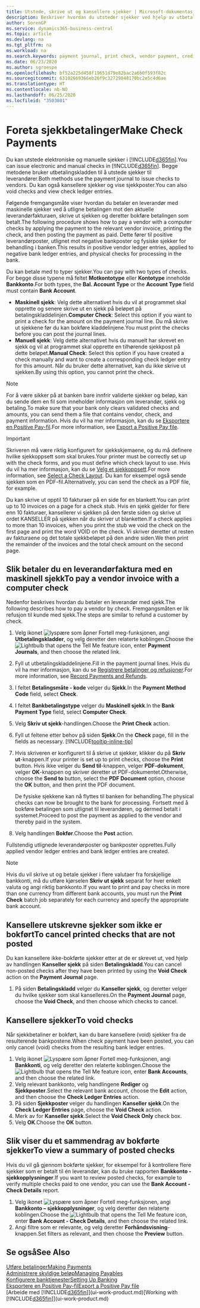 ```yaml
---
title: Utstede, skrive ut og kansellere sjekker | Microsoft-dokumentasjon
description: Beskriver hvordan du utsteder sjekker ved hjelp av utbetalingskladden, skriver ut sjekker og kansellerer eller viser sjekkposter i Business Central.
author: SorenGP
ms.service: dynamics365-business-central
ms.topic: article
ms.devlang: na
ms.tgt_pltfrm: na
ms.workload: na
ms.search.keywords: payment journal, print check, vendor payment, creditor, debt, balance due, AP
ms.date: 06/23/2020
ms.author: sgroespe
ms.openlocfilehash: bf52a225d458f19651d79e82bac2a6b0f593f82c
ms.sourcegitcommit: 63102669366eb26f9c32729848170bc2e5c4d6ae
ms.translationtype: HT
ms.contentlocale: nb-NO
ms.lasthandoff: 06/25/2020
ms.locfileid: "3503801"
---
```

# <a name="make-check-payments"></a><span data-ttu-id="984f5-103">Foreta sjekkbetalinger</span><span class="sxs-lookup"><span data-stu-id="984f5-103">Make Check Payments</span></span>

<span data-ttu-id="984f5-104">Du kan utstede elektroniske og manuelle sjekker i [!INCLUDE[d365fin](includes/d365fin_md.md)].</span><span class="sxs-lookup"><span data-stu-id="984f5-104">You can issue electronic and manual checks in [!INCLUDE[d365fin](includes/d365fin_md.md)].</span></span> <span data-ttu-id="984f5-105">Begge metodene bruker utbetalingskladden til å utstede sjekker til leverandører.</span><span class="sxs-lookup"><span data-stu-id="984f5-105">Both methods use the payment journal to issue checks to vendors.</span></span> <span data-ttu-id="984f5-106">Du kan også kansellere sjekker og vise sjekkposter.</span><span class="sxs-lookup"><span data-stu-id="984f5-106">You can also void checks and view check ledger entries.</span></span>

<span data-ttu-id="984f5-107">Følgende fremgangsmåte viser hvordan du betaler en leverandør med maskinelle sjekker ved å utligne betalingen mot den aktuelle leverandørfakturaen, skrive ut sjekken og deretter bokføre betalingen som betalt.</span><span class="sxs-lookup"><span data-stu-id="984f5-107">The following procedure shows how to pay a vendor with a computer checks by applying the payment to the relevant vendor invoice, printing the check, and then posting the payment as paid.</span></span> <span data-ttu-id="984f5-108">Dette fører til positive leverandørposter, utlignet mot negative bankposter og fysiske sjekker for behandling i banken.</span><span class="sxs-lookup"><span data-stu-id="984f5-108">This results in positive vendor ledger entries, applied to negative bank ledger entries, and physical checks for processing in the bank.</span></span>

<span data-ttu-id="984f5-109">Du kan betale med to typer sjekker.</span><span class="sxs-lookup"><span data-stu-id="984f5-109">You can pay with two types of checks.</span></span> <span data-ttu-id="984f5-110">For begge disse typene må feltet **Motkontotype** eller **Kontotype** inneholde **Bankkonto**.</span><span class="sxs-lookup"><span data-stu-id="984f5-110">For both types, the **Bal. Account Type** or the **Account Type** field must contain **Bank Account**.</span></span>

- <span data-ttu-id="984f5-111">**Maskinell sjekk**: Velg dette alternativet hvis du vil at programmet skal opprette og senere skrive ut en sjekk på beløpet på betalingskladdelinjen.</span><span class="sxs-lookup"><span data-stu-id="984f5-111">**Computer Check**: Select this option if you want to print a check for the amount on the payment journal line.</span></span> <span data-ttu-id="984f5-112">Du må skrive ut sjekkene før du kan bokføre kladdelinjene.</span><span class="sxs-lookup"><span data-stu-id="984f5-112">You must print the checks before you can post the journal lines.</span></span>
- <span data-ttu-id="984f5-113">**Manuell sjekk**: Velg dette alternativet hvis du manuelt har skrevet en sjekk og vil at programmet skal opprette en tilhørende sjekkpost på dette beløpet.</span><span class="sxs-lookup"><span data-stu-id="984f5-113">**Manual Check**: Select this option if you have created a check manually and want to create a corresponding check ledger entry for this amount.</span></span> <span data-ttu-id="984f5-114">Når du bruker dette alternativet, kan du ikke skrive ut sjekken.</span><span class="sxs-lookup"><span data-stu-id="984f5-114">By using this option, you cannot print the check.</span></span>

> [!NOTE]  
> <span data-ttu-id="984f5-115">For å være sikker på at banken bare innfrir validerte sjekker og beløp, kan du sende dem en fil som inneholder informasjon om leverandør, sjekk og betaling.</span><span class="sxs-lookup"><span data-stu-id="984f5-115">To make sure that your bank only clears validated checks and amounts, you can send them a file that contains vendor, check, and payment information.</span></span> <span data-ttu-id="984f5-116">Hvis du vil ha mer informasjon, kan du se [Eksportere en Positive Pay-fil](finance-how-positive-pay.md).</span><span class="sxs-lookup"><span data-stu-id="984f5-116">For more information, see [Export a Positive Pay file](finance-how-positive-pay.md).</span></span>

> [!IMPORTANT]
> <span data-ttu-id="984f5-117">Skriveren må være riktig konfigurert for sjekkskjemaene, og du må definere hvilke sjekkoppsett som skal brukes.</span><span class="sxs-lookup"><span data-stu-id="984f5-117">Your printer must be correctly set up with the check forms, and you must define which check layout to use.</span></span> <span data-ttu-id="984f5-118">Hvis du vil ha mer informasjon, kan du se [Velg et sjekkoppsett](finance-how-define-check-layouts.md).</span><span class="sxs-lookup"><span data-stu-id="984f5-118">For more information, see [Select a Check Layout](finance-how-define-check-layouts.md).</span></span> <span data-ttu-id="984f5-119">Du kan for eksempel også sende sjekken som en PDF-fil.</span><span class="sxs-lookup"><span data-stu-id="984f5-119">Alternatively, you can send the check as a PDF file, for example.</span></span>  

<span data-ttu-id="984f5-120">Du kan skrive ut opptil 10 fakturaer på en side for en blankett.</span><span class="sxs-lookup"><span data-stu-id="984f5-120">You can print up to 10 invoices on a page for a check stub.</span></span> <span data-ttu-id="984f5-121">Hvis en sjekk gjelder for flere enn 10 fakturaer, kansellerer vi sjekken på den første siden og skrive ut ordet KANSELLER på sjekken når du skriver ut blanketten.</span><span class="sxs-lookup"><span data-stu-id="984f5-121">If a check applies to more than 10 invoices, when you print the stub we void the check on the first page and print the word VOID on the check.</span></span> <span data-ttu-id="984f5-122">Vi skriver deretter ut resten av fakturaene og det totale sjekkbeløpet på den andre siden.</span><span class="sxs-lookup"><span data-stu-id="984f5-122">We then print the remainder of the invoices and the total check amount on the second page.</span></span>

## <a name="to-pay-a-vendor-invoice-with-a-computer-check"></a><span data-ttu-id="984f5-123">Slik betaler du en leverandørfaktura med en maskinell sjekk</span><span class="sxs-lookup"><span data-stu-id="984f5-123">To pay a vendor invoice with a computer check</span></span>
<span data-ttu-id="984f5-124">Nedenfor beskrives hvordan du betaler en leverandør med sjekk.</span><span class="sxs-lookup"><span data-stu-id="984f5-124">The following describes how to pay a vendor by check.</span></span> <span data-ttu-id="984f5-125">Fremgangsmåten er lik refusjon til kunde med sjekk.</span><span class="sxs-lookup"><span data-stu-id="984f5-125">The steps are similar to refund a customer by check.</span></span>

1. <span data-ttu-id="984f5-126">Velg ikonet ![lyspære som åpner Fortell meg-funksjonen](media/ui-search/search_small.png "Fortell hva du vil gjøre"), angi **Utbetalingskladder**, og velg deretter den relaterte koblingen.</span><span class="sxs-lookup"><span data-stu-id="984f5-126">Choose the ![Lightbulb that opens the Tell Me feature](media/ui-search/search_small.png "Tell me what you want to do") icon, enter **Payment Journals**, and then choose the related link.</span></span>
2. <span data-ttu-id="984f5-127">Fyll ut utbetalingskladdelinjene.</span><span class="sxs-lookup"><span data-stu-id="984f5-127">Fill in the payment journal lines.</span></span> <span data-ttu-id="984f5-128">Hvis du vil ha mer informasjon, kan du se [Registrere betalinger og refusjoner](payables-how-post-payments-refunds.md).</span><span class="sxs-lookup"><span data-stu-id="984f5-128">For more information, see [Record Payments and Refunds](payables-how-post-payments-refunds.md).</span></span>
3. <span data-ttu-id="984f5-129">I feltet **Betalingsmåte - kode** velger du **Sjekk**.</span><span class="sxs-lookup"><span data-stu-id="984f5-129">In the **Payment Method Code** field, select **Check**.</span></span>
4. <span data-ttu-id="984f5-130">I feltet **Bankbetalingstype** velger du **Maskinell sjekk**.</span><span class="sxs-lookup"><span data-stu-id="984f5-130">In the **Bank Payment Type** field, select **Computer Check**.</span></span>
5. <span data-ttu-id="984f5-131">Velg **Skriv ut sjekk**-handlingen.</span><span class="sxs-lookup"><span data-stu-id="984f5-131">Choose the **Print Check** action.</span></span>
6. <span data-ttu-id="984f5-132">Fyll ut feltene etter behov på siden **Sjekk**.</span><span class="sxs-lookup"><span data-stu-id="984f5-132">On the **Check** page, fill in the fields as necessary.</span></span> [!INCLUDE[tooltip-inline-tip](includes/tooltip-inline-tip_md.md)]
7. <span data-ttu-id="984f5-133">Hvis skriveren er konfigurert til å skrive ut sjekker, klikker du på **Skriv ut**-knappen.</span><span class="sxs-lookup"><span data-stu-id="984f5-133">If your printer is set up to print checks, choose the **Print** button.</span></span> <span data-ttu-id="984f5-134">Hvis ikke velger du **Send til**-knappen, velger **PDF-dokument**, velger **OK**-knappen og skriver deretter ut PDF-dokumentet.</span><span class="sxs-lookup"><span data-stu-id="984f5-134">Otherwise, choose the **Send to** button, select the **PDF Document** option, choose the **OK** button, and then print the PDF document.</span></span>

    <span data-ttu-id="984f5-135">De fysiske sjekkene kan nå flyttes til banken for behandling.</span><span class="sxs-lookup"><span data-stu-id="984f5-135">The physical checks can now be brought to the bank for processing.</span></span> <span data-ttu-id="984f5-136">Fortsett med å bokføre betalingen som utlignet til leverandøren, og dermed betalt i systemet.</span><span class="sxs-lookup"><span data-stu-id="984f5-136">Proceed to post the payment as applied to the vendor and thereby paid in the system.</span></span>
8. <span data-ttu-id="984f5-137">Velg handlingen **Bokfør**.</span><span class="sxs-lookup"><span data-stu-id="984f5-137">Choose the **Post** action.</span></span>

<span data-ttu-id="984f5-138">Fullstendig utlignede leverandørposter og bankposter opprettes.</span><span class="sxs-lookup"><span data-stu-id="984f5-138">Fully applied vendor ledger entries and bank ledger entries are created.</span></span>

> [!NOTE]  
> <span data-ttu-id="984f5-139">Hvis du vil skrive ut og betale sjekker i flere valutaer fra forskjellige bankkonti, må du utføre kjørselen **Skriv ut sjekk** separat for hver enkelt valuta og angi riktig bankkonto.</span><span class="sxs-lookup"><span data-stu-id="984f5-139">If you want to print and pay checks in more than one currency from different bank accounts, you must run the **Print Check** batch job separately for each currency and specify the appropriate bank account.</span></span>

## <a name="to-cancel-printed-checks-that-are-not-posted"></a><span data-ttu-id="984f5-140">Kansellere utskrevne sjekker som ikke er bokført</span><span class="sxs-lookup"><span data-stu-id="984f5-140">To cancel printed checks that are not posted</span></span>
<span data-ttu-id="984f5-141">Du kan kansellere ikke-bokførte sjekker etter at de er skrevet ut, ved hjelp av handlingen **Kanseller sjekk** på siden **Betalingskladd**.</span><span class="sxs-lookup"><span data-stu-id="984f5-141">You can cancel non-posted checks after they have been printed by using the **Void Check** action on the **Payment Journal** page.</span></span>

1. <span data-ttu-id="984f5-142">På siden **Betalingskladd** velger du **Kanseller sjekk**, og deretter velger du hvilke sjekker som skal kanselleres.</span><span class="sxs-lookup"><span data-stu-id="984f5-142">On the **Payment Journal** page, choose the **Void Check**, and then choose which checks to cancel.</span></span>

## <a name="to-void-checks"></a><span data-ttu-id="984f5-143">Kansellere sjekker</span><span class="sxs-lookup"><span data-stu-id="984f5-143">To void checks</span></span>
<span data-ttu-id="984f5-144">Når sjekkbetaliner er bokført, kan du bare kansellere (void) sjekker fra de resulterende bankpostene.</span><span class="sxs-lookup"><span data-stu-id="984f5-144">When check payment have been posted, you can only cancel (void) checks from the resulting bank ledger entries.</span></span>

1. <span data-ttu-id="984f5-145">Velg ikonet ![Lyspære som åpner Fortell meg-funksjonen](media/ui-search/search_small.png "Fortell hva du vil gjøre"), angi **Bankkonti**, og velg deretter den relaterte koblingen.</span><span class="sxs-lookup"><span data-stu-id="984f5-145">Choose the ![Lightbulb that opens the Tell Me feature](media/ui-search/search_small.png "Tell me what you want to do") icon, enter **Bank Accounts**, and then choose the related link.</span></span>
2. <span data-ttu-id="984f5-146">Velg relevant bankkonto, velg handlingene **Rediger** og **Sjekkposter**.</span><span class="sxs-lookup"><span data-stu-id="984f5-146">Select the relevant bank account, choose the **Edit** action, and then choose the **Check Ledger Entries** action.</span></span>
3. <span data-ttu-id="984f5-147">På siden **Sjekkposter** velger du handlingen **Kanseller sjekk**.</span><span class="sxs-lookup"><span data-stu-id="984f5-147">On the **Check Ledger Entries** page, choose the **Void Check** action.</span></span>
4. <span data-ttu-id="984f5-148">Merk av for **Kanseller sjekk**.</span><span class="sxs-lookup"><span data-stu-id="984f5-148">Select the **Void Check Only** check box.</span></span>
5. <span data-ttu-id="984f5-149">Velg **OK**.</span><span class="sxs-lookup"><span data-stu-id="984f5-149">Choose the **OK** button.</span></span>

## <a name="to-view-a-summary-of-posted-checks"></a><span data-ttu-id="984f5-150">Slik viser du et sammendrag av bokførte sjekker</span><span class="sxs-lookup"><span data-stu-id="984f5-150">To view a summary of posted checks</span></span>
<span data-ttu-id="984f5-151">Hvis du vil gå gjennom bokførte sjekker, for eksempel for å kontrollere flere sjekker som er betalt til én leverandør, kan du bruke rapporten **Bankkonto - sjekkopplysninger**.</span><span class="sxs-lookup"><span data-stu-id="984f5-151">If you want to review posted checks, for example to verify multiple checks paid to one vendor, you can use the **Bank Account - Check Details** report.</span></span>
1. <span data-ttu-id="984f5-152">Velg ikonet ![Lyspære som åpner Fortell meg-funksjonen](media/ui-search/search_small.png "Fortell hva du vil gjøre"), angi **Bankkonto – sjekkopplysninger**, og velg deretter den relaterte koblingen.</span><span class="sxs-lookup"><span data-stu-id="984f5-152">Choose the ![Lightbulb that opens the Tell Me feature](media/ui-search/search_small.png "Tell me what you want to do") icon, enter **Bank Account - Check Details**, and then choose the related link.</span></span>
2. <span data-ttu-id="984f5-153">Angi filtre som er relevante, og velg deretter **Forhåndsvisning**-knappen.</span><span class="sxs-lookup"><span data-stu-id="984f5-153">Set filters as relevant, and then choose the **Preview** button.</span></span>

## <a name="see-also"></a><span data-ttu-id="984f5-154">Se også</span><span class="sxs-lookup"><span data-stu-id="984f5-154">See Also</span></span>
[<span data-ttu-id="984f5-155">Utføre betalinger</span><span class="sxs-lookup"><span data-stu-id="984f5-155">Making Payments</span></span>](payables-make-payments.md)  
[<span data-ttu-id="984f5-156">Administrere skyldige beløp</span><span class="sxs-lookup"><span data-stu-id="984f5-156">Managing Payables</span></span>](payables-manage-payables.md)  
[<span data-ttu-id="984f5-157">Konfigurere banktjenester</span><span class="sxs-lookup"><span data-stu-id="984f5-157">Setting Up Banking</span></span>](bank-setup-banking.md)  
[<span data-ttu-id="984f5-158">Eksportere en Positive Pay-fil</span><span class="sxs-lookup"><span data-stu-id="984f5-158">Export a Positive Pay file</span></span>](finance-how-positive-pay.md)  
<span data-ttu-id="984f5-159">[Arbeide med [!INCLUDE[d365fin](includes/d365fin_md.md)]](ui-work-product.md)</span><span class="sxs-lookup"><span data-stu-id="984f5-159">[Working with [!INCLUDE[d365fin](includes/d365fin_md.md)]](ui-work-product.md)</span></span>  
